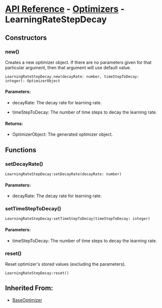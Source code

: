 # [API Reference](../../API.md) - [Optimizers](../Optimizers.md) - LearningRateStepDecay

## Constructors

### new()

Creates a new optimizer object. If there are no parameters given for that particular argument, then that argument will use default value.

```
LearningRateStepDecay.new(decayRate: number, timeStepToDecay: integer): OptimizerObject
```

#### Parameters:

* decayRate: The decay rate for learning rate.

* timeStepToDecay: The number of time steps to decay the learning rate.

#### Returns:

* OptimizerObject: The generated optimizer object.

## Functions

### setDecayRate()

```
LearningRateStepDecay:setDecayRate(decayRate: number)
```

#### Parameters:

* decayRate: The decay rate for learning rate.

### setTimeStepToDecay()

```
LearningRateStepDecay:setTimeStepToDecay(timeStepToDecay: integer)
```

#### Parameters:

* timeStepToDecay: The number of time steps to decay the learning rate.

### reset()

Reset optimizer's stored values (excluding the parameters).

```
LearningRateStepDecay:reset()
```

## Inherited From:

* [BaseOptimizer](BaseOptimizer.md)
